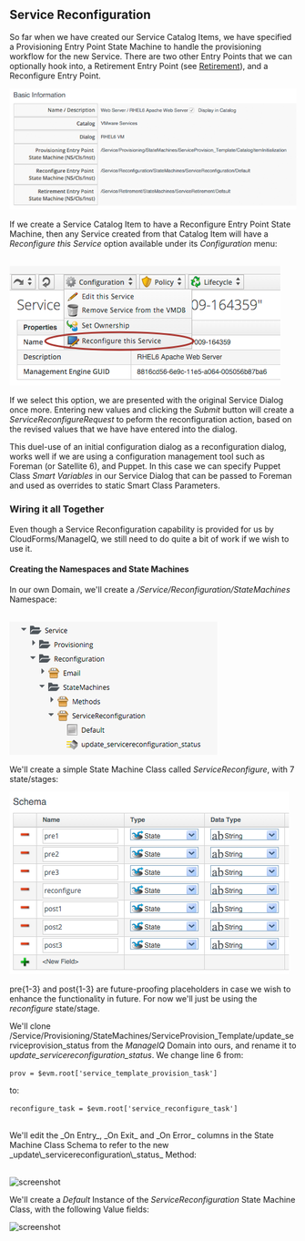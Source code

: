 ## Service Reconfiguration

So far when we have created our Service Catalog Items, we have specified a Provisioning Entry Point State Machine to handle the provisioning workflow for the new Service. There are two other Entry Points that we can optionally hook into, a Retirement Entry Point (see [Retirement](../chapter19/retirement.md)), and a Reconfigure Entry Point.

![screenshot](images/screenshot63.png)

If we create a Service Catalog Item to have a Reconfigure Entry Point State Machine, then any Service created from that Catalog Item will have a _Reconfigure this Service_ option available under its _Configuration_ menu:
<br> <br>

![screenshot](images/screenshot64.png)

If we select this option, we are presented with the original Service Dialog once more. Entering new values and clicking the _Submit_ button will create a _ServiceReconfigureRequest_ to peform the reconfiguration action, based on the revised values that we have have entered into the dialog.

This duel-use of an initial configuration dialog as a reconfiguration dialog, works well if we are using a configuration management tool such as Foreman (or Satellite 6), and Puppet. In this case we can specify Puppet Class _Smart Variables_ in our Service Dialog that can be passed to Foreman and used as overrides to static Smart Class Parameters.

### Wiring it all Together

Even though a Service Reconfiguration capability is provided for us by CloudForms/ManageIQ, we still need to do quite a bit of work if we wish to use it.

#### Creating the Namespaces and State Machines

In our own Domain, we'll create a _/Service/Reconfiguration/StateMachines_ Namespace:
<br> <br>

![screenshot](images/screenshot65.png)

 We'll create a simple State Machine Class called _ServiceReconfigure_, with 7 state/stages:

![screenshot](images/screenshot66.png)

pre{1-3} and post{1-3} are future-proofing placeholders in case we wish to enhance the functionality in future. For now we'll just be using the _reconfigure_ state/stage.

We'll clone /Service/Provisioning/StateMachines/ServiceProvision\_Template/update\_serviceprovision\_status from the _ManageIQ_ Domain into ours, and rename it to _update\_servicereconfiguration\_status_. We change line 6 from:

```prov = $evm.root['service_template_provision_task']```

to:

```reconfigure_task = $evm.root['service_reconfigure_task']```

<br>
We'll edit the _On Entry_, _On Exit_ and _On Error_ columns in the State Machine Class Schema to refer to the new _update\_servicereconfiguration\_status_ Method:
<br> <br>

![screenshot](images/screenshot68.png)

We'll create a _Default_ Instance of the _ServiceReconfiguration_ State Machine Class, with the following Value fields:

![screenshot](images/screenshot67.png)

